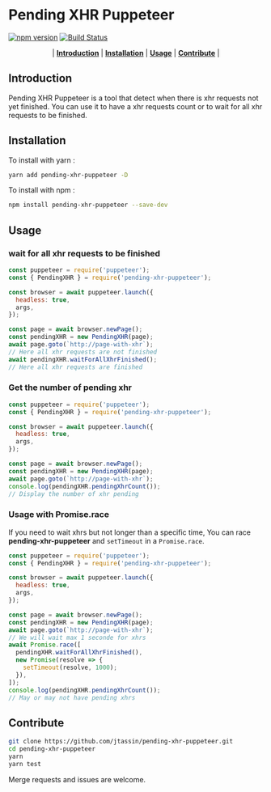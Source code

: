 # Pending XHR Puppeteer

[![npm version](https://badge.fury.io/js/pending-xhr-puppeteer.svg)](https://badge.fury.io/js/pending-xhr-puppeteer)
[![Build Status](https://travis-ci.org/jtassin/pending-xhr-puppeteer.svg?branch=master)](https://travis-ci.org/jtassin/pending-xhr-puppeteer)

<p align="center">
  | <b><a href="#introduction">Introduction</a></b>
  | <b><a href="#installation">Installation</a></b>
  | <b><a href="#usage">Usage</a></b>
  | <b><a href="#contribute">Contribute</a></b> |
</p>

## Introduction

Pending XHR Puppeteer is a tool that detect when there is xhr requests not yet finished. You can use it to have a xhr requests count or to wait for all xhr requests to be finished.

## Installation

To install with yarn :

```bash
yarn add pending-xhr-puppeteer -D
```

To install with npm :

```bash
npm install pending-xhr-puppeteer --save-dev
```

## Usage

### wait for all xhr requests to be finished

```javascript
const puppeteer = require('puppeteer');
const { PendingXHR } = require('pending-xhr-puppeteer');

const browser = await puppeteer.launch({
  headless: true,
  args,
});

const page = await browser.newPage();
const pendingXHR = new PendingXHR(page);
await page.goto(`http://page-with-xhr`);
// Here all xhr requests are not finished
await pendingXHR.waitForAllXhrFinished();
// Here all xhr requests are finished
```

### Get the number of pending xhr

```javascript
const puppeteer = require('puppeteer');
const { PendingXHR } = require('pending-xhr-puppeteer');

const browser = await puppeteer.launch({
  headless: true,
  args,
});

const page = await browser.newPage();
const pendingXHR = new PendingXHR(page);
await page.goto(`http://page-with-xhr`);
console.log(pendingXHR.pendingXhrCount());
// Display the number of xhr pending
```

### Usage with Promise.race

If you need to wait xhrs but not longer than a specific time, You can race **pending-xhr-puppeteer** and `setTimeout` in a `Promise.race`.

```javascript
const puppeteer = require('puppeteer');
const { PendingXHR } = require('pending-xhr-puppeteer');

const browser = await puppeteer.launch({
  headless: true,
  args,
});

const page = await browser.newPage();
const pendingXHR = new PendingXHR(page);
await page.goto(`http://page-with-xhr`);
// We will wait max 1 seconde for xhrs
await Promise.race([
  pendingXHR.waitForAllXhrFinished(),
  new Promise(resolve => {
    setTimeout(resolve, 1000);
  }),
]);
console.log(pendingXHR.pendingXhrCount());
// May or may not have pending xhrs
```

## Contribute

```bash
git clone https://github.com/jtassin/pending-xhr-puppeteer.git
cd pending-xhr-puppeteer
yarn
yarn test
```

Merge requests and issues are welcome.
